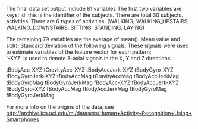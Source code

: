 The final data set output include 81 variables
The first two variables are keys:
id: this is the identifier of the subjects. There are total 30 subjects.
activities: There are 6 types of activities. (WALKING, WALKING_UPSTAIRS, WALKING_DOWNSTAIRS, SITTING, STANDING, LAYING)

The remaining 79 variables are the average of mean(): Mean value and std(): Standard deviation of the following signals. 
These signals were used to estimate variables of the feature vector for each pattern:  
'-XYZ' is used to denote 3-axial signals in the X, Y and Z directions.

tBodyAcc-XYZ
tGravityAcc-XYZ
tBodyAccJerk-XYZ
tBodyGyro-XYZ
tBodyGyroJerk-XYZ
tBodyAccMag
tGravityAccMag
tBodyAccJerkMag
tBodyGyroMag
tBodyGyroJerkMag
fBodyAcc-XYZ
fBodyAccJerk-XYZ
fBodyGyro-XYZ
fBodyAccMag
fBodyAccJerkMag
fBodyGyroMag
fBodyGyroJerkMag

For more info on the origins of the data, see http://archive.ics.uci.edu/ml/datasets/Human+Activity+Recognition+Using+Smartphones
